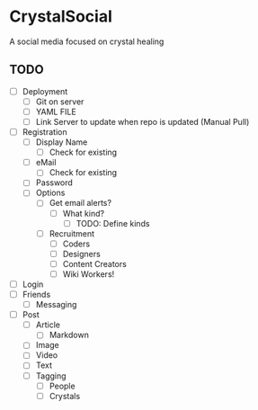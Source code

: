 # CrystalSocial
 A social media focused on crystal healing

## TODO
- [ ] Deployment
  - [ ] Git on server
  - [ ] YAML FILE
  - [ ] Link Server to update when repo is updated (Manual Pull)
- [ ] Registration
  - [ ] Display Name
    - [ ] Check for existing
  - [ ] eMail
    - [ ] Check for existing
  - [ ] Password
  - [ ] Options
    - [ ] Get email alerts?
      - [ ] What kind?
        - [ ] TODO: Define kinds
    - [ ] Recruitment
      - [ ] Coders
      - [ ] Designers
      - [ ] Content Creators
      - [ ] Wiki Workers!
- [ ] Login
- [ ] Friends
  - [ ] Messaging
- [ ] Post
  - [ ] Article
    - [ ] Markdown
  - [ ] Image
  - [ ] Video
  - [ ] Text
  - [ ] Tagging
    - [ ] People
    - [ ] Crystals